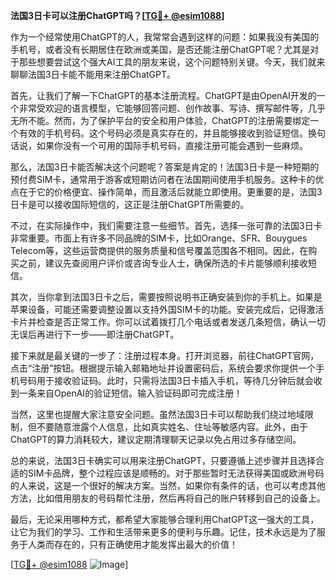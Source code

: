 **法国3日卡可以注册ChatGPT吗？[[TG💪+ @esim1088](https://t.me/s/esim1088)]**

作为一个经常使用ChatGPT的人，我常常会遇到这样的问题：如果我没有美国的手机号，或者没有长期居住在欧洲或美国，是否还能注册ChatGPT呢？尤其是对于那些想要尝试这个强大AI工具的朋友来说，这个问题特别关键。今天，我们就来聊聊法国3日卡能不能用来注册ChatGPT。

首先，让我们了解一下ChatGPT的基本注册流程。ChatGPT是由OpenAI开发的一个非常受欢迎的语言模型，它能够回答问题、创作故事、写诗、撰写邮件等，几乎无所不能。然而，为了保护平台的安全和用户体验，ChatGPT的注册需要绑定一个有效的手机号码。这个号码必须是真实存在的，并且能够接收到验证短信。换句话说，如果你没有一个可用的国际手机号码，直接注册可能会遇到一些麻烦。

那么，法国3日卡能否解决这个问题呢？答案是肯定的！法国3日卡是一种短期的预付费SIM卡，通常用于游客或短期访问者在法国期间使用手机服务。这种卡的优点在于它的价格便宜、操作简单，而且激活后就能立即使用。更重要的是，法国3日卡是可以接收国际短信的，这正是注册ChatGPT所需要的。

不过，在实际操作中，我们需要注意一些细节。首先，选择一张可靠的法国3日卡非常重要。市面上有许多不同品牌的SIM卡，比如Orange、SFR、Bouygues Telecom等，这些运营商提供的服务质量和信号覆盖范围各不相同。因此，在购买之前，建议先查阅用户评价或咨询专业人士，确保所选的卡片能够顺利接收短信。

其次，当你拿到法国3日卡之后，需要按照说明书正确安装到你的手机上。如果是苹果设备，可能还需要调整设置以支持外国SIM卡的功能。安装完成后，记得激活卡片并检查是否正常工作。你可以试着拨打几个电话或者发送几条短信，确认一切无误后再进行下一步——即注册ChatGPT。

接下来就是最关键的一步了：注册过程本身。打开浏览器，前往ChatGPT官网，点击“注册”按钮。根据提示输入邮箱地址并设置密码后，系统会要求你提供一个手机号码用于接收验证码。此时，只需将法国3日卡插入手机，等待几分钟后就会收到一条来自OpenAI的验证短信。输入验证码即可完成注册！

当然，这里也提醒大家注意安全问题。虽然法国3日卡可以帮助我们绕过地域限制，但不要随意泄露个人信息，比如真实姓名、住址等敏感内容。此外，由于ChatGPT的算力消耗较大，建议定期清理聊天记录以免占用过多存储空间。

总的来说，法国3日卡确实可以用来注册ChatGPT，只要遵循上述步骤并且选择合适的SIM卡品牌，整个过程应该是顺畅的。对于那些暂时无法获得美国或欧洲号码的人来说，这是一个很好的解决方案。当然，如果你有条件的话，也可以考虑其他方法，比如借用朋友的号码帮忙注册，然后再将自己的账户转移到自己的设备上。

最后，无论采用哪种方式，都希望大家能够合理利用ChatGPT这一强大的工具，让它为我们的学习、工作和生活带来更多的便利与乐趣。记住，技术永远是为了服务于人类而存在的，只有正确使用才能发挥出最大的价值！

[[TG💪+ @esim1088](https://t.me/s/esim1088) ![Image](https://i.postimg.cc/4NQfJmqS/Snipaste-2025-05-13-00-14-12.png)]